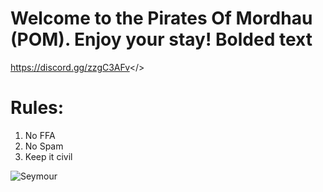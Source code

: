# Welcome to the Pirates Of Mordhau (POM). Enjoy your stay! **Bolded text**

<a id="Join our Discord community!">https://discord.gg/zzgC3AFv</>

# Rules:
1. No FFA 
2. No Spam
3. Keep it civil

![Seymour](https://media.discordapp.net/attachments/999877412257009754/1000060173232119918/12fa5a899631c430c39f5acd15397121.jpg?ex=6529609d&is=6516eb9d&hm=3e364f660d8838a39b53864d1ea0eb10d235741d53e958558f543a3efae1ae78&=&width=767&height=431)
